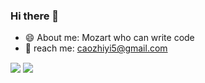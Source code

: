### Hi there 👋

- 😄 About me: Mozart who can write code         
- 💬 reach me: caozhiyi5@gmail.com   
<div>
<img style="display:inline-block;vertical-align:bottom;" align="middle" src="https://github-readme-stats.vercel.app/api/top-langs/?username=caozhiyi&theme=radical&layout=compact&count_private=true" />
<img style="display:inline-block;vertical-align:bottom;" align="middle" src="https://github-readme-stats.vercel.app/api?username=caozhiyi&count_private=true&show_icons=true&theme=radical" />
</div>
